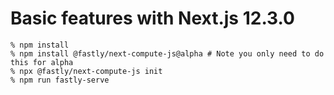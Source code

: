# Basic features with Next.js 12.3.0

```shell
% npm install
% npm install @fastly/next-compute-js@alpha # Note you only need to do this for alpha
% npx @fastly/next-compute-js init
% npm run fastly-serve
```
